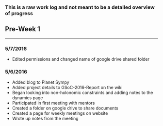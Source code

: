 ### This is a raw work log and not meant to be a detailed overview of progress

## Pre-Week 1
<hr>

### 5/7/2016

- Edited permissions and changed name of google drive shared folder

### 5/6/2016

- Added blog to Planet Sympy
- Added project details to GSoC-2016-Report on the wiki
- Began looking into non-holonomic constraints and adding notes to the dynamics
  page
- Participated in first meeting with mentors
- Created a folder on google drive to share documents
- Created a page for weekly meetings on website
- Wrote up notes from the meeting
